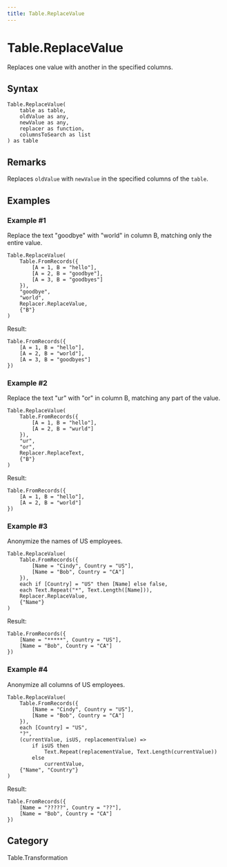 ```yaml
---
title: Table.ReplaceValue
---
```


# Table.ReplaceValue


Replaces one value with another in the specified columns.


## Syntax

```powerquery
Table.ReplaceValue(
    table as table,
    oldValue as any,
    newValue as any,
    replacer as function,
    columnsToSearch as list
) as table
```


## Remarks

Replaces <code>oldValue</code> with <code>newValue</code> in the specified columns of the <code>table</code>.


## Examples

### Example #1 
Replace the text &#34;goodbye&#34; with &#34;world&#34; in column B, matching only the entire value.
```powerquery
Table.ReplaceValue(
    Table.FromRecords({
        [A = 1, B = "hello"],
        [A = 2, B = "goodbye"],
        [A = 3, B = "goodbyes"]
    }),
    "goodbye",
    "world",
    Replacer.ReplaceValue,
    {"B"}
)
```

Result: 
```powerquery
Table.FromRecords({
    [A = 1, B = "hello"],
    [A = 2, B = "world"],
    [A = 3, B = "goodbyes"]
})
```


### Example #2 
Replace the text &#34;ur&#34; with &#34;or&#34; in column B, matching any part of the value.
```powerquery
Table.ReplaceValue(
    Table.FromRecords({
        [A = 1, B = "hello"],
        [A = 2, B = "wurld"]
    }),
    "ur",
    "or",
    Replacer.ReplaceText,
    {"B"}
)
```

Result: 
```powerquery
Table.FromRecords({
    [A = 1, B = "hello"],
    [A = 2, B = "world"]
})
```


### Example #3 
Anonymize the names of US employees.
```powerquery
Table.ReplaceValue(
    Table.FromRecords({
        [Name = "Cindy", Country = "US"],
        [Name = "Bob", Country = "CA"]
    }),
    each if [Country] = "US" then [Name] else false,
    each Text.Repeat("*", Text.Length([Name])),
    Replacer.ReplaceValue,
    {"Name"}
)
```

Result: 
```powerquery
Table.FromRecords({
    [Name = "*****", Country = "US"],
    [Name = "Bob", Country = "CA"]
})
```


### Example #4 
Anonymize all columns of US employees.
```powerquery
Table.ReplaceValue(
    Table.FromRecords({
        [Name = "Cindy", Country = "US"],
        [Name = "Bob", Country = "CA"]
    }),
    each [Country] = "US",
    "?",
    (currentValue, isUS, replacementValue) =>
        if isUS then
            Text.Repeat(replacementValue, Text.Length(currentValue))
        else
            currentValue,
    {"Name", "Country"}
)
```

Result: 
```powerquery
Table.FromRecords({
    [Name = "?????", Country = "??"],
    [Name = "Bob", Country = "CA"]
})
```




## Category
Table.Transformation
